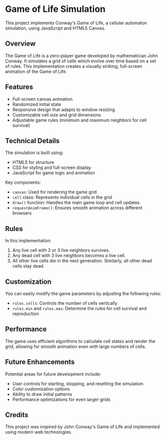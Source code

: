# Game of Life Simulation

This project implements Conway's Game of Life, a cellular automaton simulation, using JavaScript and HTML5 Canvas.

## Overview

The Game of Life is a zero-player game developed by mathematician John Conway. It simulates a grid of cells which evolve over time based on a set of rules. This implementation creates a visually striking, full-screen animation of the Game of Life.

## Features

- Full-screen canvas animation
- Randomized initial state
- Responsive design that adapts to window resizing
- Customizable cell size and grid dimensions
- Adjustable game rules (minimum and maximum neighbors for cell survival)

## Technical Details

The simulation is built using:

- HTML5 for structure
- CSS for styling and full-screen display
- JavaScript for game logic and animation

Key components:

- `canvas`: Used for rendering the game grid
- `cell` class: Represents individual cells in the grid
- `draw()` function: Handles the main game loop and cell updates
- `requestAnimFrame()`: Ensures smooth animation across different browsers

## Rules

In this implementation:

1. Any live cell with 2 or 3 live neighbors survives.
2. Any dead cell with 3 live neighbors becomes a live cell.
3. All other live cells die in the next generation. Similarly, all other dead cells stay dead.

## Customization

You can easily modify the game parameters by adjusting the following rules:

- `rules.cells`: Controls the number of cells vertically
- `rules.min` and `rules.max`: Determine the rules for cell survival and reproduction

## Performance

The game uses efficient algorithms to calculate cell states and render the grid, allowing for smooth animation even with large numbers of cells.

## Future Enhancements

Potential areas for future development include:

- User controls for starting, stopping, and resetting the simulation
- Color customization options
- Ability to draw initial patterns
- Performance optimizations for even larger grids

## Credits

This project was inspired by John Conway's Game of Life and implemented using modern web technologies.
